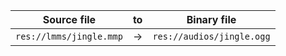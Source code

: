 | Source file             | to | Binary file               |
| ----------------------- | -- | ------------------------- |
| `res://lmms/jingle.mmp` | -> | `res://audios/jingle.ogg` |
